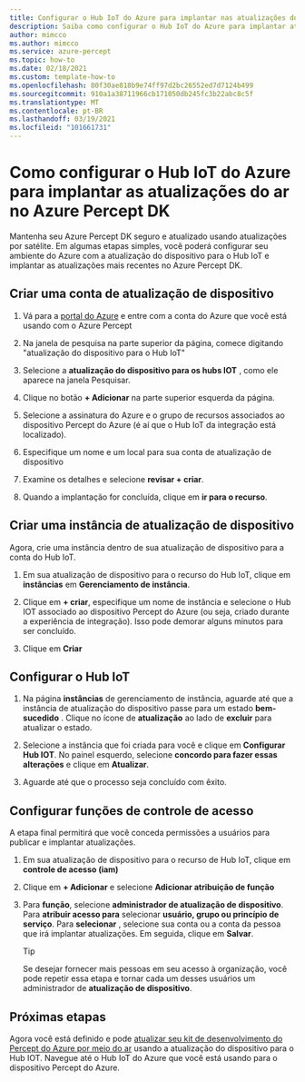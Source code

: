 ```yaml
---
title: Configurar o Hub IoT do Azure para implantar nas atualizações do ar
description: Saiba como configurar o Hub IoT do Azure para implantar atualizações no ar para o Azure Percept DK
author: mimcco
ms.author: mimcco
ms.service: azure-percept
ms.topic: how-to
ms.date: 02/18/2021
ms.custom: template-how-to
ms.openlocfilehash: 80f30ae818b9e74ff97d2bc26552ed7d7124b499
ms.sourcegitcommit: 910a1a38711966cb171050db245fc3b22abc8c5f
ms.translationtype: MT
ms.contentlocale: pt-BR
ms.lasthandoff: 03/19/2021
ms.locfileid: "101661731"
---
```

# <a name="how-to-set-up-azure-iot-hub-to-deploy-over-the-air-updates-to-your-azure-percept-dk"></a>Como configurar o Hub IoT do Azure para implantar as atualizações do ar no Azure Percept DK
Mantenha seu Azure Percept DK seguro e atualizado usando atualizações por satélite. Em algumas etapas simples, você poderá configurar seu ambiente do Azure com a atualização do dispositivo para o Hub IoT e implantar as atualizações mais recentes no Azure Percept DK.

## <a name="create-a-device-update-account"></a>Criar uma conta de atualização de dispositivo

1. Vá para a [portal do Azure](https://portal.azure.com) e entre com a conta do Azure que você está usando com o Azure Percept 

1. Na janela de pesquisa na parte superior da página, comece digitando "atualização do dispositivo para o Hub IoT"

1. Selecione a **atualização do dispositivo para os hubs IOT** , como ele aparece na janela Pesquisar.

1. Clique no botão **+ Adicionar** na parte superior esquerda da página.

1. Selecione a assinatura do Azure e o grupo de recursos associados ao dispositivo Percept do Azure (é aí que o Hub IoT da integração está localizado).

1. Especifique um nome e um local para sua conta de atualização de dispositivo

1. Examine os detalhes e selecione **revisar + criar**.
 
1. Quando a implantação for concluída, clique em **ir para o recurso**.
 
## <a name="create-a-device-update-instance"></a>Criar uma instância de atualização de dispositivo
Agora, crie uma instância dentro de sua atualização de dispositivo para a conta do Hub IoT.

1. Em sua atualização de dispositivo para o recurso do Hub IoT, clique em **instâncias** em **Gerenciamento de instância**.
 
1. Clique em **+ criar**, especifique um nome de instância e selecione o Hub IOT associado ao dispositivo Percept do Azure (ou seja, criado durante a experiência de integração). Isso pode demorar alguns minutos para ser concluído.
 
1. Clique em **Criar**

## <a name="configure-iot-hub"></a>Configurar o Hub IoT

1. Na página **instâncias** de gerenciamento de instância, aguarde até que a instância de atualização do dispositivo passe para um estado **bem-sucedido** . Clique no ícone de **atualização** ao lado de **excluir** para atualizar o estado.
 
1. Selecione a instância que foi criada para você e clique em **Configurar Hub IOT**. No painel esquerdo, selecione **concordo para fazer essas alterações** e clique em **Atualizar**.
 
1. Aguarde até que o processo seja concluído com êxito.
 
## <a name="configure-access-control-roles"></a>Configurar funções de controle de acesso
A etapa final permitirá que você conceda permissões a usuários para publicar e implantar atualizações.

1. Em sua atualização de dispositivo para o recurso de Hub IoT, clique em **controle de acesso (iam)**
 
2. Clique em **+ Adicionar** e selecione **Adicionar atribuição de função**
 
3. Para **função**, selecione **administrador de atualização de dispositivo**. Para **atribuir acesso para** selecionar **usuário, grupo ou princípio de serviço**. Para **selecionar** , selecione sua conta ou a conta da pessoa que irá implantar atualizações. Em seguida, clique em **Salvar**. 

    > [!TIP]
    > Se desejar fornecer mais pessoas em seu acesso à organização, você pode repetir essa etapa e tornar cada um desses usuários um administrador de **atualização de dispositivo**.

## <a name="next-steps"></a>Próximas etapas

Agora você está definido e pode [atualizar seu kit de desenvolvimento do Percept do Azure por meio do ar](./how-to-update-over-the-air.md) usando a atualização do dispositivo para o Hub IOT. Navegue até o Hub IoT do Azure que você está usando para o dispositivo Percept do Azure.